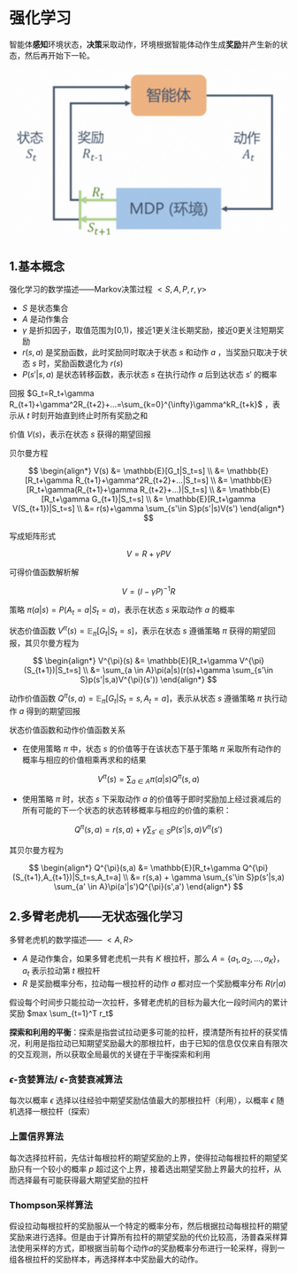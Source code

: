 # 强化学习

智能体**感知**环境状态，**决策**采取动作，环境根据智能体动作生成**奖励**并产生新的状态，然后再开始下一轮。

![RL](./img/rl.png "RL")

## 1.基本概念

强化学习的数学描述——Markov决策过程 $<S,A,P,r,\gamma>$

- $S$ 是状态集合
- $A$ 是动作集合
- $\gamma$ 是折扣因子，取值范围为[0,1)，接近1更关注长期奖励，接近0更关注短期奖励
- $r(s,a)$ 是奖励函数，此时奖励同时取决于状态 $s$ 和动作 $a$ ，当奖励只取决于状态 $s$ 时，奖励函数退化为 $r(s)$
- $P(s'|s,a)$ 是状态转移函数，表示状态 $s$ 在执行动作 $a$ 后到达状态 $s'$ 的概率

回报 $G_t=R_t+\gamma R_{t+1}+\gamma^2R_{t+2}+...=\sum_{k=0}^{\infty}\gamma^kR_{t+k}$ ，表示从 $t$ 时刻开始直到终止时所有奖励之和

价值 $V(s)$，表示在状态 $s$ 获得的期望回报

贝尔曼方程

$$
\begin{align*}
V(s)
&= \mathbb{E}[G_t|S_t=s] \\
&= \mathbb{E}[R_t+\gamma R_{t+1}+\gamma^2R_{t+2}+...|S_t=s] \\
&= \mathbb{E}[R_t+\gamma(R_{t+1}+\gamma R_{t+2}+...)|S_t=s] \\
&= \mathbb{E}[R_t+\gamma G_{t+1}|S_t=s] \\
&= \mathbb{E}[R_t+\gamma V(S_{t+1})|S_t=s] \\
&= r(s)+\gamma \sum_{s'\in S}p(s'|s)V(s')
\end{align*}
$$

写成矩阵形式

$$V=R+\gamma PV$$

可得价值函数解析解

$$V=(I-\gamma P)^{-1}R$$

策略 $\pi(a|s)=P(A_t=a|S_t=a)$，表示在状态 $s$ 采取动作 $a$ 的概率

状态价值函数 $V^{\pi}(s)=\mathbb{E}_{\pi}[G_t|S_t=s]$，表示在状态 $s$ 遵循策略 $\pi$ 获得的期望回报，其贝尔曼方程为

$$
\begin{align*}
V^{\pi}(s)
&= \mathbb{E}[R_t+\gamma V^{\pi}(S_{t+1})|S_t=s] \\
&= \sum_{a \in A}\pi(a|s)(r(s)+\gamma \sum_{s'\in S}p(s'|s,a)V^{\pi}(s'))
\end{align*}
$$

动作价值函数 $Q^{\pi}(s,a)=\mathbb{E}_{\pi}[G_t|S_t=s,A_t=a]$，表示从状态 $s$ 遵循策略 $\pi$ 执行动作 $a$ 得到的期望回报

状态价值函数和动作价值函数关系

- 在使用策略 $\pi$ 中，状态 $s$ 的价值等于在该状态下基于策略 $\pi$ 采取所有动作的概率与相应的价值相乘再求和的结果

$$V^{\pi}(s)=\sum_{a \in A}\pi(a|s)Q^{\pi}(s,a)$$

- 使用策略 $\pi$ 时，状态 $s$ 下采取动作 $a$ 的价值等于即时奖励加上经过衰减后的所有可能的下一个状态的状态转移概率与相应的价值的乘积：

$$Q^{\pi}(s,a)=r(s,a)+\gamma\sum_{s'\in{S}}P(s'|s,a)V^{\pi}(s')$$


其贝尔曼方程为

$$
\begin{align*}
Q^{\pi}(s,a)
&= \mathbb{E}[R_t+\gamma Q^{\pi}(S_{t+1},A_{t+1})|S_t=s,A_t=a] \\
&= r(s,a) + \gamma \sum_{s'\in S}p(s'|s,a) \sum_{a' \in A}\pi(a'|s')Q^{\pi}(s',a')
\end{align*}
$$

## 2.多臂老虎机——无状态强化学习

多臂老虎机的数学描述—— $<A,R>$

- $A$ 是动作集合，如果多臂老虎机一共有 $K$ 根拉杆，那么 $A=\{a_1,a_2,...,a_K\}$， $a_t$ 表示拉动第 $t$ 根拉杆
- $R$ 是奖励概率分布，拉动每一根拉杆的动作 $a$ 都对应一个奖励概率分布 $R(r|a)$

假设每个时间步只能拉动一次拉杆，多臂老虎机的目标为最大化一段时间内的累计奖励 $max \sum_{t=1}^T r_t$

**探索和利用的平衡**：探索是指尝试拉动更多可能的拉杆，摸清楚所有拉杆的获奖情况，利用是指拉动已知期望奖励最大的那根拉杆，由于已知的信息仅仅来自有限次的交互观测，所以获取全局最优的关键在于平衡探索和利用

### $\epsilon$-贪婪算法/ $\epsilon$-贪婪衰减算法

每次以概率 $\epsilon$ 选择以往经验中期望奖励估值最大的那根拉杆（利用），以概率 $\epsilon$ 随机选择一根拉杆（探索）

### 上置信界算法

每次选择拉杆前，先估计每根拉杆的期望奖励的上界，使得拉动每根拉杆的期望奖励只有一个较小的概率 $p$ 超过这个上界，接着选出期望奖励上界最大的拉杆，从而选择最有可能获得最大期望奖励的拉杆

### Thompson采样算法

假设拉动每根拉杆的奖励服从一个特定的概率分布，然后根据拉动每根拉杆的期望奖励来进行选择。但是由于计算所有拉杆的期望奖励的代价比较高，汤普森采样算法使用采样的方式，即根据当前每个动作$a$的奖励概率分布进行一轮采样，得到一组各根拉杆的奖励样本，再选择样本中奖励最大的动作。